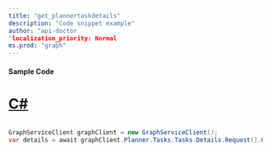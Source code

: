```yaml
---
title: "get_plannertaskdetails"
description: "Code snippet example" 
author: "api-doctor
"localization_priority: Normal
ms.prod: "graph"
--- 
```

#### Sample Code
# [C#](#tab/Csharp)

```C#

GraphServiceClient graphClient = new GraphServiceClient();
var details = await graphClient.Planner.Tasks.Tasks.Details.Request().GetAsync();

```